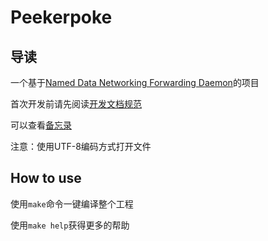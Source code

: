 # Peekerpoke

## 导读

一个基于[Named Data Networking Forwarding Daemon](http://named-data.net/doc/NFD/current/)的项目

首次开发前请先阅读[开发文档规范](https://github.com/Wsine/Peekerpoke/wiki/%E5%BC%80%E5%8F%91%E6%96%87%E6%A1%A3%E8%A7%84%E8%8C%83)

可以查看[备忘录](https://github.com/Wsine/Peekerpoke/wiki/%E5%A4%87%E5%BF%98%E5%BD%95)

注意：使用UTF-8编码方式打开文件

## How to use

使用`make`命令一键编译整个工程

使用`make help`获得更多的帮助
